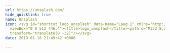 ```yaml
---
url: https://unsplash.com/
hide_quicklink: true
name: Unsplash
icon: <svg id="shortcut_logo_unsplash" data-name="Laag 1" xmlns="http://www.w3.org/2000/svg"
  viewBox="0 0 512 446.4"><title>logo_unsplash</title><path d="M332.8,289.6A76.8,76.8,0,1,1,256,212.8c43.2,1.6,76.8,35.2,76.8,76.8ZM512,171.2V409.6c0,36.8-30.4,68.8-68.8,68.8H68.8A68.29,68.29,0,0,1,0,409.6v-240c0-36.8,30.4-68.8,68.8-68.8H128L140.8,64c6.4-17.6,27.2-32,46.4-32H324.8c19.2,0,40,14.4,46.4,32L384,102.4h59.2A68.29,68.29,0,0,1,512,171.2Zm-137.6,120a119.84,119.84,0,0,0-120-120c-65.6,0-120,54.4-120,120a119.84,119.84,0,0,0,120,120C321.6,409.6,374.4,356.8,374.4,291.2Z"
  transform="translate(0 -32)"/></svg>
date: 2019-01-16 21:49:42 +0000

---
```

